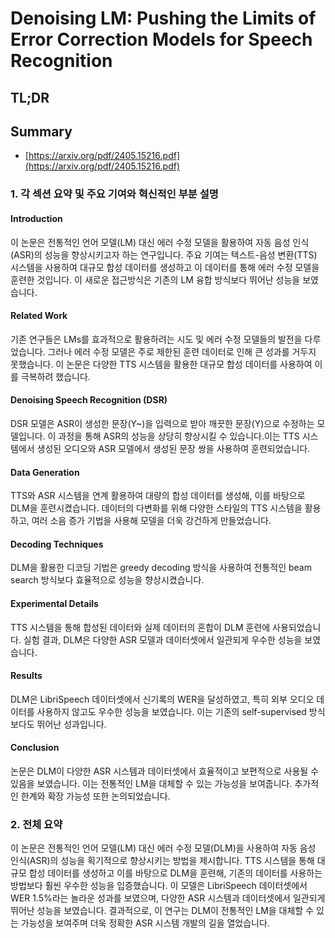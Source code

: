 # Denoising LM: Pushing the Limits of Error Correction Models for Speech Recognition
## TL;DR
## Summary
- [https://arxiv.org/pdf/2405.15216.pdf](https://arxiv.org/pdf/2405.15216.pdf)

### 1. 각 섹션 요약 및 주요 기여와 혁신적인 부분 설명

#### Introduction
이 논문은 전통적인 언어 모델(LM) 대신 에러 수정 모델을 활용하여 자동 음성 인식(ASR)의 성능을 향상시키고자 하는 연구입니다. 주요 기여는 텍스트-음성 변환(TTS) 시스템을 사용하여 대규모 합성 데이터를 생성하고 이 데이터를 통해 에러 수정 모델을 훈련한 것입니다. 이 새로운 접근방식은 기존의 LM 융합 방식보다 뛰어난 성능을 보였습니다.

#### Related Work
기존 연구들은 LMs를 효과적으로 활용하려는 시도 및 에러 수정 모델들의 발전을 다루었습니다. 그러나 에러 수정 모델은 주로 제한된 훈련 데이터로 인해 큰 성과를 거두지 못했습니다. 이 논문은 다양한 TTS 시스템을 활용한 대규모 합성 데이터를 사용하여 이를 극복하려 했습니다.

#### Denoising Speech Recognition (DSR)
DSR 모델은 ASR이 생성한 문장(Y~)을 입력으로 받아 깨끗한 문장(Y)으로 수정하는 모델입니다. 이 과정을 통해 ASR의 성능을 상당히 향상시킬 수 있습니다.이는 TTS 시스템에서 생성된 오디오와 ASR 모델에서 생성된 문장 쌍을 사용하여 훈련되었습니다.

#### Data Generation
TTS와 ASR 시스템을 연계 활용하여 대량의 합성 데이터를 생성해, 이를 바탕으로 DLM을 훈련시켰습니다. 데이터의 다변화를 위해 다양한 스타일의 TTS 시스템을 활용하고, 여러 소음 증가 기법을 사용해 모델을 더욱 강건하게 만들었습니다.

#### Decoding Techniques
DLM을 활용한 디코딩 기법은 greedy decoding 방식을 사용하여 전통적인 beam search 방식보다 효율적으로 성능을 향상시켰습니다.

#### Experimental Details
TTS 시스템을 통해 합성된 데이터와 실제 데이터의 혼합이 DLM 훈련에 사용되었습니다. 실험 결과, DLM은 다양한 ASR 모델과 데이터셋에서 일관되게 우수한 성능을 보였습니다.

#### Results
DLM은 LibriSpeech 데이터셋에서 신기록의 WER을 달성하였고, 특히 외부 오디오 데이터를 사용하지 않고도 우수한 성능을 보였습니다. 이는 기존의 self-supervised 방식보다도 뛰어난 성과입니다.

#### Conclusion
논문은 DLM이 다양한 ASR 시스템과 데이터셋에서 효율적이고 보편적으로 사용될 수 있음을 보였습니다. 이는 전통적인 LM을 대체할 수 있는 가능성을 보여줍니다. 추가적인 한계와 확장 가능성 또한 논의되었습니다.

### 2. 전체 요약
이 논문은 전통적인 언어 모델(LM) 대신 에러 수정 모델(DLM)을 사용하여 자동 음성 인식(ASR)의 성능을 획기적으로 향상시키는 방법을 제시합니다. TTS 시스템을 통해 대규모 합성 데이터를 생성하고 이를 바탕으로 DLM을 훈련해, 기존의 데이터를 사용하는 방법보다 훨씬 우수한 성능을 입증했습니다. 이 모델은 LibriSpeech 데이터셋에서 WER 1.5%라는 놀라운 성과를 보였으며, 다양한 ASR 시스템과 데이터셋에서 일관되게 뛰어난 성능을 보였습니다. 결과적으로, 이 연구는 DLM이 전통적인 LM을 대체할 수 있는 가능성을 보여주며 더욱 정확한 ASR 시스템 개발의 길을 열었습니다.